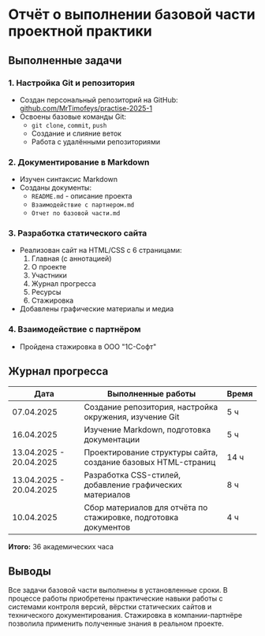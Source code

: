 # Отчёт о выполнении базовой части проектной практики

## Выполненные задачи

### 1. Настройка Git и репозитория
- Создан персональный репозиторий на GitHub: [github.com/MrTimofeys/practise-2025-1](https://github.com/MrTimofeys/practise-2025-1)
- Освоены базовые команды Git:
  - `git clone`, `commit`, `push`
  - Создание и слияние веток
  - Работа с удалёнными репозиториями

### 2. Документирование в Markdown
- Изучен синтаксис Markdown
- Созданы документы:
  - `README.md` - описание проекта
  - `Взаимодействие с партнером.md`
  - `Отчет по базовой части.md`

### 3. Разработка статического сайта
- Реализован сайт на HTML/CSS с 6 страницами:
  1. Главная (с аннотацией)
  2. О проекте
  3. Участники
  4. Журнал прогресса
  5. Ресурсы
  6. Стажировка
- Добавлены графические материалы и медиа

### 4. Взаимодействие с партнёром
- Пройдена стажировка в ООО "1С-Софт"

## Журнал прогресса

| Дата       | Выполненные работы                                                                 | Время  |
|------------|------------------------------------------------------------------------------------|--------|
| 07.04.2025 | Создание репозитория, настройка окружения, изучение Git                            | 5 ч    |
| 16.04.2025 | Изучение Markdown, подготовка документации                                         | 5 ч    |
| 13.04.2025 - 20.04.2025 | Проектирование структуры сайта, создание базовых HTML-страниц                      | 14 ч    |
| 13.04.2025 - 20.04.2025 | Разработка CSS-стилей, добавление графических материалов                                          | 8 ч    |
| 10.04.2025 | Сбор материалов для отчёта по стажировке, подготовка документов                                | 4 ч    |

**Итого:** 36 академических часа

## Выводы
Все задачи базовой части выполнены в установленные сроки. В процессе работы приобретены практические навыки работы с системами контроля версий, вёрстки статических сайтов и технического документирования. Стажировка в компании-партнёре позволила применить полученные знания в реальном проекте.